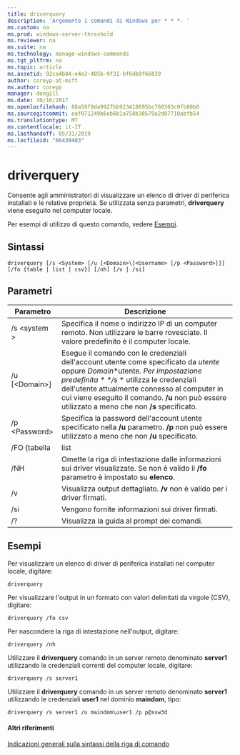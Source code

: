 ```yaml
---
title: driverquery
description: 'Argomento i comandi di Windows per * * *- '
ms.custom: na
ms.prod: windows-server-threshold
ms.reviewer: na
ms.suite: na
ms.technology: manage-windows-commands
ms.tgt_pltfrm: na
ms.topic: article
ms.assetid: 92ca4b84-e4e2-405b-9f31-bf6db9f66839
author: coreyp-at-msft
ms.author: coreyp
manager: dongill
ms.date: 10/16/2017
ms.openlocfilehash: 88a59f9da9927bb923418695bc760303c0fb00b0
ms.sourcegitcommit: eaf071249b6eb6b1a758b38579a2d87710abfb54
ms.translationtype: MT
ms.contentlocale: it-IT
ms.lasthandoff: 05/31/2019
ms.locfileid: "66439483"
---
```

# <a name="driverquery"></a>driverquery



Consente agli amministratori di visualizzare un elenco di driver di periferica installati e le relative proprietà. Se utilizzata senza parametri, **driverquery** viene eseguito nel computer locale.

Per esempi di utilizzo di questo comando, vedere [Esempi](#BKMK_examples).

## <a name="syntax"></a>Sintassi

```
driverquery [/s <System> [/u [<Domain>\]<Username> [/p <Password>]]] [/fo {table | list | csv}] [/nh] [/v | /si]
```

## <a name="parameters"></a>Parametri

|         Parametro         |                                                                                                                                         Descrizione                                                                                                                                          |
|---------------------------|----------------------------------------------------------------------------------------------------------------------------------------------------------------------------------------------------------------------------------------------------------------------------------------------|
|       /s \<system >        |                                                                                      Specifica il nome o indirizzo IP di un computer remoto. Non utilizzare le barre rovesciate. Il valore predefinito è il computer locale.                                                                                       |
| /u [\<Domain>\]<Username> | Esegue il comando con le credenziali dell'account utente come specificato da *utente* oppure *Domain*\*utente<em>. Per impostazione predefinita \* \*/s</em> \* utilizza le credenziali dell'utente attualmente connesso al computer in cui viene eseguito il comando. **/u** non può essere utilizzato a meno che non **/s** specificato. |
|      /p \<Password>       |                                                                           Specifica la password dell'account utente specificato nella **/u** parametro. **/p** non può essere utilizzato a meno che non **/u** specificato.                                                                            |
|        /FO {tabella         |                                                                                                                                             list                                                                                                                                             |
|            /NH            |                                                                                      Omette la riga di intestazione dalle informazioni sui driver visualizzate. Se non è valido il **/fo** parametro è impostato su **elenco**.                                                                                      |
|            /v             |                                                                                                               Visualizza output dettagliato. **/v** non è valido per i driver firmati.                                                                                                               |
|            /si            |                                                                                                                          Vengono fornite informazioni sui driver firmati.                                                                                                                          |
|            /?             |                                                                                                                             Visualizza la guida al prompt dei comandi.                                                                                                                             |

## <a name="BKMK_examples"></a>Esempi

Per visualizzare un elenco di driver di periferica installati nel computer locale, digitare:
```
driverquery 
```
Per visualizzare l'output in un formato con valori delimitati da virgole (CSV), digitare:
```
driverquery /fo csv 
```
Per nascondere la riga di intestazione nell'output, digitare:
```
driverquery /nh 
```
Utilizzare il **driverquery** comando in un server remoto denominato **server1** utilizzando le credenziali correnti del computer locale, digitare:
```
driverquery /s server1
```
Utilizzare il **driverquery** comando in un server remoto denominato **server1** utilizzando le credenziali **user1** nel dominio **maindom**, tipo:
```
driverquery /s server1 /u maindom\user1 /p p@ssw3d
```

#### <a name="additional-references"></a>Altri riferimenti

[Indicazioni generali sulla sintassi della riga di comando](command-line-syntax-key.md)